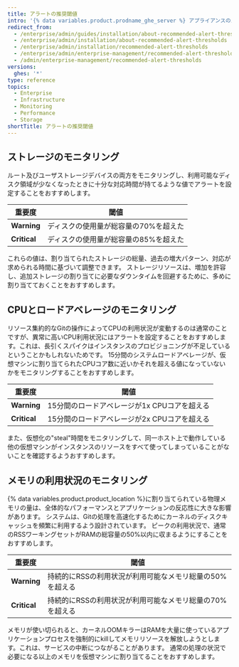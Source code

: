 ```yaml
---
title: アラートの推奨閾値
intro: '{% data variables.product.prodname_ghe_server %} アプライアンスのパフォーマンスに影響を与える前に、システムリソースの問題を通知するようにアラートを設定できます。'
redirect_from:
  - /enterprise/admin/guides/installation/about-recommended-alert-thresholds
  - /enterprise/admin/installation/about-recommended-alert-thresholds
  - /enterprise/admin/installation/recommended-alert-thresholds
  - /enterprise/admin/enterprise-management/recommended-alert-thresholds
  - /admin/enterprise-management/recommended-alert-thresholds
versions:
  ghes: '*'
type: reference
topics:
  - Enterprise
  - Infrastructure
  - Monitoring
  - Performance
  - Storage
shortTitle: アラートの推奨閾値
---
```


## ストレージのモニタリング

ルート及びユーザストレージデバイスの両方をモニタリングし、利用可能なディスク領域が少なくなったときに十分な対応時間が持てるような値でアラートを設定することをおすすめします。

| 重要度          | 閾値                   |
| ------------ | -------------------- |
| **Warning**  | ディスクの使用量が総容量の70%を超えた |
| **Critical** | ディスクの使用量が総容量の85%を超えた |

これらの値は、割り当てられたストレージの総量、過去の増大パターン、対応が求められる時間に基づいて調整できます。 ストレージリソースは、増加を許容し、追加ストレージの割り当てに必要なダウンタイムを回避するために、多めに割り当てておくことをおすすめします。

## CPUとロードアベレージのモニタリング

リソース集約的なGitの操作によってCPUの利用状況が変動するのは通常のことですが、異常に高いCPU利用状況にはアラートを設定することをおすすめします。これは、長引くスパイクはインスタンスのプロビジョニングが不足しているということかもしれないためです。 15分間のシステムロードアベレージが、仮想マシンに割り当てられたCPUコア数に近いかそれを超える値になっていないかをモニタリングすることをおすすめします。

| 重要度          | 閾値                         |
| ------------ | -------------------------- |
| **Warning**  | 15分間のロードアベレージが1x CPUコアを超える |
| **Critical** | 15分間のロードアベレージが2x CPUコアを超える |

また、仮想化の"steal"時間をモニタリングして、同一ホスト上で動作している他の仮想マシンがインスタンスのリソースをすべて使ってしまっていることがないことを確認するようおすすめします。

## メモリの利用状況のモニタリング

{% data variables.product.product_location %}に割り当てられている物理メモリの量は、全体的なパフォーマンスとアプリケーションの反応性に大きな影響があります。 システムは、Gitの処理を高速化するためにカーネルのディスクキャッシュを頻繁に利用するよう設計されています。 ピークの利用状況で、通常のRSSワーキングセットがRAMの総容量の50%以内に収まるようにすることをおすすめします。

| 重要度          | 閾値                              |
| ------------ | ------------------------------- |
| **Warning**  | 持続的にRSSの利用状況が利用可能なメモリ総量の50%を超える |
| **Critical** | 持続的にRSSの利用状況が利用可能なメモリ総量の70%を超える |

メモリが使い切られると、カーネルOOMキラーはRAMを大量に使っているアプリケーションプロセスを強制的にkillしてメモリリソースを解放しようとします。これは、サービスの中断につながることがあります。 通常の処理の状況で必要になる以上のメモリを仮想マシンに割り当てることをおすすめします。
